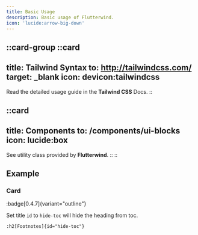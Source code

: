 ```yaml
---
title: Basic Usage
description: Basic usage of Flutterwind.
icon: 'lucide:arrow-big-down'
---
```


::card-group
  ::card
  ---
  title: Tailwind Syntax
  to: http://tailwindcss.com/
  target: _blank
  icon: devicon:tailwindcss
  ---
  Read the detailed usage guide in the **Tailwind CSS** Docs.
  ::

  ::card
  ---
  title: Components
  to: /components/ui-blocks
  icon: lucide:box
  ---
  See utility class provided by **Flutterwind**.
  ::
::

## Example

### Card
:badge[0.4.7]{variant="outline"}

Set title `id` to `hide-toc` will hide the heading from toc.

```mdc
:h2[Footnotes]{id="hide-toc"}
```
